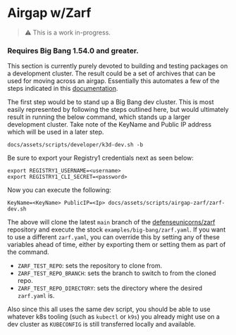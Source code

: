 # Airgap w/Zarf

> ⚠️ This is a work in-progress.

### Requires Big Bang 1.54.0 and greater.

This section is currently purely devoted to building and testing packages on a development cluster.  The result could be a set of archives that can be used for moving across an airgap.  Essentially this automates a few of the steps indicated in this [documentation](https://github.com/defenseunicorns/zarf/blob/main/docs/13-walkthroughs/5-big-bang.md).

The first step would be to stand up a Big Bang dev cluster.  This is most easily represented by following the steps outlined here, but would ultimately result in running the below command, which stands up a larger development cluster.  Take note of the KeyName and Public IP address which will be used in a later step.

```shell
docs/assets/scripts/developer/k3d-dev.sh -b
```

Be sure to export your Registry1 credentials next as seen below:

```shell
export REGISTRY1_USERNAME=<username>
export REGISTRY1_CLI_SECRET=<password>
```

Now you can execute the following: 

```shell
KeyName=<KeyName> PublicIP=<Ip> docs/assets/scripts/airgap-zarf/zarf-dev.sh
```

The above will clone the latest  `main` branch of the [defenseunicorns/zarf](https://github.com/defenseunicorns/zarf) repository and execute the stock `examples/big-bang/zarf.yaml`.  If you want to use a different `zarf.yaml`, you can override this by setting any of these variables ahead of time, either by exporting them or setting them as part of the command.

* `ZARF_TEST_REPO`: sets the repository to clone from.
* `ZARF_TEST_REPO_BRANCH`: sets the branch to switch to from the cloned repo.
* `ZARF_TEST_REPO_DIRECTORY`: sets the directory where the desired `zarf.yaml` is.

Also since this all uses the same dev script, you should be able to use whatever k8s tooling (such as `kubectl` or `k9s`) you already might use on a dev cluster as `KUBECONFIG` is still transferred locally and available.
